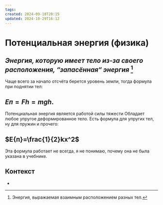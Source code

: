 ```yaml
---
tags: 
created: 2024-09-18T20:15
updated: 2024-10-29T16:12
---
```

# Потенциальная энергия (физика)

## ***Энергия, которую имеет тело из-за своего расположения, “запасённая“ энергия*** [^3]
Чаще всего за начало отсчёта берется уровень земли, тогда формула при поднятии тел:
## $E{п}=Fh=mgh$.
Потенциальная энергия является работой силы тяжести
Обладает любое упругое деформированное тело.
Есть формула для упругих тел, ну для пружин и прочего:
## $E{п}=\frac{1}{2}kx^2$
Эта формула работает не всегда, я не понимаю, почему она не была указана в учебнике.


## Контекст
- 

[^3]: Энергия, выражаемая взаимным расположением разных тел.
